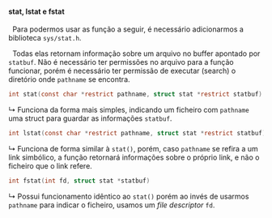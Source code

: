 #### stat, lstat e fstat

&nbsp; Para podermos usar as função a seguir, é necessário adicionarmos a biblioteca `sys/stat.h`.

&nbsp; Todas elas retornam informação sobre um arquivo no buffer apontado por `statbuf`. Não é necessário ter permissões no arquivo para a função funcionar, porém é necessário ter permissão de executar (search) o diretório onde `pathname` se encontra.

```c
int stat(const char *restrict pathname, struct stat *restrict statbuf)
```
&rdsh; Funciona da forma mais simples, indicando um ficheiro com `pathname` uma struct para guardar as informações `statbuf`.

```c
int lstat(const char *restrict pathname, struct stat *restrict statbuf)
```
&rdsh; Funciona de forma similar à `stat()`, porém, caso `pathname` se refira a um link simbólico, a função retornará informações sobre o próprio link, e não o ficheiro que o link refere.

```c
int fstat(int fd, struct stat *statbuf)
```
&rdsh; Possui funcionamento idêntico ao `stat()` porém ao invés de usarmos `pathname` para indicar o ficheiro, usamos um *file descriptor* `fd`.